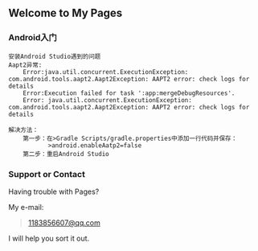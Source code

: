 ## Welcome to My Pages

### Android入门
``` 
安装Android Studio遇到的问题
Aapt2异常:
    Error:java.util.concurrent.ExecutionException: com.android.tools.aapt2.Aapt2Exception: AAPT2 error: check logs for details
    Error:Execution failed for task ':app:mergeDebugResources'.
    Error: java.util.concurrent.ExecutionException: com.android.tools.aapt2.Aapt2Exception: AAPT2 error: check logs for details

解决方法：
    第一步：在>Gradle Scripts/gradle.properties中添加一行代码并保存：
           >android.enableAatp2=false
    第二步：重启Android Studio
``` 
### Support or Contact

Having trouble with Pages?

My e-mail:
>1183856607@qq.com

I will help you sort it out.
